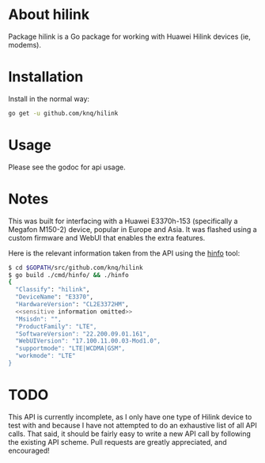 # About hilink

Package hilink is a Go package for working with Huawei Hilink devices (ie, modems).

# Installation

Install in the normal way:

```sh
go get -u github.com/knq/hilink
```

# Usage

Please see the godoc for api usage.

# Notes

This was built for interfacing with a Huawei E3370h-153 (specifically a Megafon
M150-2) device, popular in Europe and Asia. It was flashed using a custom
firmware and WebUI that enables the extra features.

Here is the relevant information taken from the API using the
[hinfo](cmd/hinfo) tool:
```sh
$ cd $GOPATH/src/github.com/knq/hilink
$ go build ./cmd/hinfo/ && ./hinfo
{
  "Classify": "hilink",
  "DeviceName": "E3370",
  "HardwareVersion": "CL2E3372HM",
  <<sensitive information omitted>>
  "Msisdn": "",
  "ProductFamily": "LTE",
  "SoftwareVersion": "22.200.09.01.161",
  "WebUIVersion": "17.100.11.00.03-Mod1.0",
  "supportmode": "LTE|WCDMA|GSM",
  "workmode": "LTE"
}
```

# TODO

This API is currently incomplete, as I only have one type of Hilink device to
test with and  because I have not attempted to do an exhaustive list of all API
calls. That said, it should be fairly easy to write a new API call by following
the existing API scheme. Pull requests are greatly appreciated, and encouraged!
